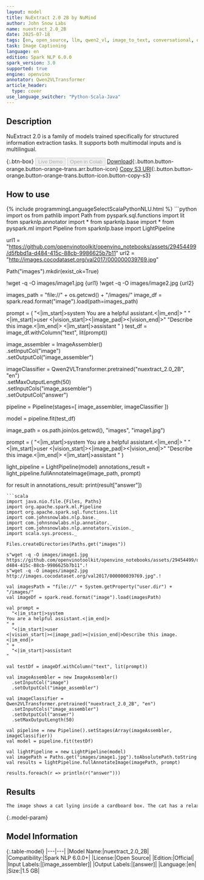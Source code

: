 ```yaml
---
layout: model
title: NuExtract 2.0 2B by NuMind
author: John Snow Labs
name: nuextract_2.0_2B
date: 2025-07-18
tags: [en, open_source, llm, qwen2_vl, image_to_text, conversational, openvino]
task: Image Captioning
language: en
edition: Spark NLP 6.0.0
spark_version: 3.0
supported: true
engine: openvino
annotator: Qwen2VLTransformer
article_header:
  type: cover
use_language_switcher: "Python-Scala-Java"
---
```


## Description

NuExtract 2.0 is a family of models trained specifically for structured information extraction tasks. It supports both multimodal inputs and is multilingual.

{:.btn-box}
<button class="button button-orange" disabled>Live Demo</button>
<button class="button button-orange" disabled>Open in Colab</button>
[Download](https://s3.amazonaws.com/auxdata.johnsnowlabs.com/public/models/nuextract_2.0_2B_en_6.0.0_3.0_1752879851166.zip){:.button.button-orange.button-orange-trans.arr.button-icon}
[Copy S3 URI](s3://auxdata.johnsnowlabs.com/public/models/nuextract_2.0_2B_en_6.0.0_3.0_1752879851166.zip){:.button.button-orange.button-orange-trans.button-icon.button-copy-s3}

## How to use



<div class="tabs-box" markdown="1">
{% include programmingLanguageSelectScalaPythonNLU.html %}
```python
import os
from pathlib import Path
from pyspark.sql.functions import lit
from sparknlp.annotator import *
from sparknlp.base import *
from pyspark.ml import Pipeline
from sparknlp.base import LightPipeline

url1 = "https://github.com/openvinotoolkit/openvino_notebooks/assets/29454499/d5fbbd1a-d484-415c-88cb-9986625b7b11"
url2 = "http://images.cocodataset.org/val2017/000000039769.jpg"

Path("images").mkdir(exist_ok=True)

!wget -q -O images/image1.jpg {url1}
!wget -q -O images/image2.jpg {url2}

images_path = "file://" + os.getcwd() + "/images/"
image_df = spark.read.format("image").load(path=images_path)

prompt = (
    "<|im_start|>system
You are a helpful assistant.<|im_end|>
"
    "<|im_start|>user
<|vision_start|><|image_pad|><|vision_end|>"
    "Describe this image.<|im_end|>
<|im_start|>assistant
"
)
test_df = image_df.withColumn("text", lit(prompt))

image_assembler = ImageAssembler() \
    .setInputCol("image") \
    .setOutputCol("image_assembler")

imageClassifier = Qwen2VLTransformer.pretrained("nuextract_2.0_2B", "en") \
    .setMaxOutputLength(50) \
    .setInputCols("image_assembler") \
    .setOutputCol("answer")

pipeline = Pipeline(stages=[
    image_assembler, 
    imageClassifier
])

model = pipeline.fit(test_df)

image_path = os.path.join(os.getcwd(), "images", "image1.jpg")

prompt = (
    "<|im_start|>system
You are a helpful assistant.<|im_end|>
"
    "<|im_start|>user
<|vision_start|><|image_pad|><|vision_end|>"
    "Describe this image.<|im_end|>
<|im_start|>assistant
"
)

light_pipeline = LightPipeline(model)
annotations_result = light_pipeline.fullAnnotateImage(image_path, prompt)

for result in annotations_result:
    print(result["answer"])

```
```scala
import java.nio.file.{Files, Paths}
import org.apache.spark.ml.Pipeline
import org.apache.spark.sql.functions.lit
import com.johnsnowlabs.nlp.base._
import com.johnsnowlabs.nlp.annotator._
import com.johnsnowlabs.nlp.annotators.vision._
import scala.sys.process._

Files.createDirectories(Paths.get("images"))

s"wget -q -O images/image1.jpg https://github.com/openvinotoolkit/openvino_notebooks/assets/29454499/d5fbbd1a-d484-415c-88cb-9986625b7b11".!
s"wget -q -O images/image2.jpg http://images.cocodataset.org/val2017/000000039769.jpg".!

val imagesPath = "file://" + System.getProperty("user.dir") + "/images/"
val imageDf = spark.read.format("image").load(imagesPath)

val prompt =
  "<|im_start|>system
You are a helpful assistant.<|im_end|>
" +
  "<|im_start|>user
<|vision_start|><|image_pad|><|vision_end|>Describe this image.<|im_end|>
" +
  "<|im_start|>assistant
"

val testDf = imageDf.withColumn("text", lit(prompt))

val imageAssembler = new ImageAssembler()
  .setInputCol("image")
  .setOutputCol("image_assembler")

val imageClassifier = Qwen2VLTransformer.pretrained("nuextract_2.0_2B", "en")
  .setInputCols("image_assembler")
  .setOutputCol("answer")
  .setMaxOutputLength(50)

val pipeline = new Pipeline().setStages(Array(imageAssembler, imageClassifier))
val model = pipeline.fit(testDf)

val lightPipeline = new LightPipeline(model)
val imagePath = Paths.get("images/image1.jpg").toAbsolutePath.toString
val results = lightPipeline.fullAnnotateImage(imagePath, prompt)

results.foreach(r => println(r("answer")))

```
</div>

## Results

```bash
The image shows a cat lying inside a cardboard box. The cat has a relaxed posture, with its paws tucked under its body and its head resting on its front paws. The box is positioned on a light-colored carpet, and the background includes...
```

{:.model-param}
## Model Information

{:.table-model}
|---|---|
|Model Name:|nuextract_2.0_2B|
|Compatibility:|Spark NLP 6.0.0+|
|License:|Open Source|
|Edition:|Official|
|Input Labels:|[image_assembler]|
|Output Labels:|[answer]|
|Language:|en|
|Size:|1.5 GB|